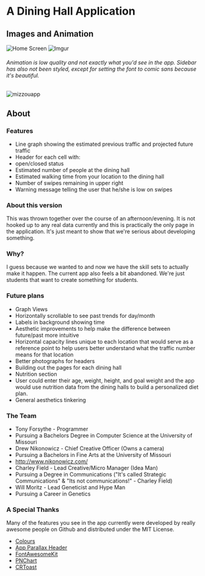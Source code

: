 A Dining Hall Application
======
##   Images and Animation
![Home Screen](http://i.imgur.com/MJFZLtH.png)
![Imgur](http://i.imgur.com/DcTValj.png)

######   Animation is low quality and not exactly what you'd see in the app. Sidebar has also not been styled, except for setting the font to comic sans because it's beautiful. 
![mizzouapp](https://f.cloud.github.com/assets/5825210/2214889/386d3af2-99e0-11e3-90ff-600da517db9a.gif)

##   About
###   Features
*   Line graph showing the estimated previous traffic and projected future traffic
*   Header for each cell with:
  *   open/closed status
  *   Estimated number of people at the dining hall
  *   Estimated walking time from your location to the dining hall
*   Number of swipes remaining in upper right
*   Warning message telling the user that he/she is low on swipes

###   About this version

This was thrown together over the course of an afternoon/evening. It is not hooked up to any real data currently and this is practically the only page in the application. It's just meant to show that we're serious about developing something.

###   Why?

I guess because we wanted to and now we have the skill sets to actually make it happen. The current app also feels a bit abandoned. We're just students that want to create something for students. 

### Future plans

*   Graph Views
  *   Horizontally scrollable to see past trends for day/month
  *   Labels in background showing time
  *   Aesthetic improvements to help make the difference between future/past more intuitive
  *   Horizontal capacity lines unique to each location that would serve as a reference point to help users better understand what the traffic number means for that location
*   Better photographs for headers
*   Building out the pages for each dining hall
*   Nutrition section
  *   User could enter their age, weight, height, and goal weight and the app would use nutrition data from the dining halls to build a personalized diet plan. 
*   General aesthetics tinkering

###   The Team

*   Tony Forsythe - Programmer
  *   Pursuing a Bachelors Degree in Computer Science at the University of Missouri
*   Drew Nikonowicz - Chief Creative Officer (Owns a camera)
  *   Pursuing a Bachelors in Fine Arts at the University of Missouri
  *   http://www.nikonowicz.com/
*   Charley Field - Lead Creative/Micro Manager (Idea Man)
  *   Pursuing a Degree in Communications ("It's called Strategic Communications" & "Its not communications!" - Charley Field)
*   Will Moritz - Lead Geneticist and Hype Man
  *  Pursuing  a Career in Genetics

###   A Special Thanks

Many of the features you see in the app currently were developed by really awesome people on Github and distributed under the MIT License.
*   [Colours](https://github.com/bennyguitar/Colours)
*   [App Parallax Header](https://github.com/apping/APParallaxHeader)
*   [FontAwesomeKit](https://github.com/PrideChung/FontAwesomeKit)
*   [PNChart](https://github.com/kevinzhow/PNChart)
*   [CRToast](https://github.com/cruffenach/CRToast)


